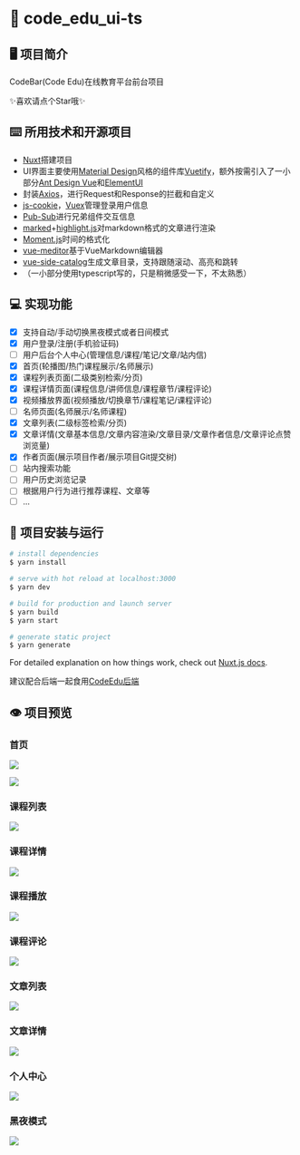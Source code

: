 # 🏫 code_edu_ui-ts

## 🖥 项目简介

CodeBar(Code Edu)在线教育平台前台项目

✨喜欢请点个Star哦✨

## ⌨️ 所用技术和开源项目

- [Nuxt](https://www.nuxtjs.cn/)搭建项目
- UI界面主要使用[Material Design](https://material.io/design)风格的组件库[Vuetify](https://vuetifyjs.com/en/)，额外按需引入了一小部分[Ant Design Vue](https://www.antdv.com/docs/vue/introduce-cn/)和[ElementUI](https://element.eleme.cn/#/zh-CN)
- 封装[Axios](https://github.com/axios/axios)，进行Request和Response的拦截和自定义
- [js-cookie](https://github.com/js-cookie/js-cookie)，[Vuex](https://vuex.vuejs.org/zh/guide/state.html)管理登录用户信息
- [Pub-Sub](https://github.com/mroderick/PubSubJS#readme)进行兄弟组件交互信息
- [marked](https://github.com/markedjs/marked)+[highlight.js](https://highlightjs.org/)对markdown格式的文章进行渲染
- [Moment.js](http://momentjs.cn/)时间的格式化
- [vue-meditor](https://github.com/zhaoxuhui1122/vue-markdown)基于VueMarkdown编辑器
- [vue-side-catalog](https://github.com/yaowei9363/vue-side-catalog)生成文章目录，支持跟随滚动、高亮和跳转
- （一小部分使用typescript写的，只是稍微感受一下，不太熟悉）

## 💻 实现功能

- [x] 支持自动/手动切换黑夜模式或者日间模式
- [x] 用户登录/注册(手机验证码)
- [ ] 用户后台个人中心(管理信息/课程/笔记/文章/站内信)
- [x] 首页(轮播图/热门课程展示/名师展示)
- [x] 课程列表页面(二级类别检索/分页)
- [x] 课程详情页面(课程信息/讲师信息/课程章节/课程评论)
- [x] 视频播放界面(视频播放/切换章节/课程笔记/课程评论)
- [ ] 名师页面(名师展示/名师课程)
- [x] 文章列表(二级标签检索/分页)
- [x] 文章详情(文章基本信息/文章内容渲染/文章目录/文章作者信息/文章评论点赞浏览量)
- [x] 作者页面(展示项目作者/展示项目Git提交树)
- [ ] 站内搜索功能
- [ ] 用户历史浏览记录
- [ ] 根据用户行为进行推荐课程、文章等
- [ ] ...

## 🔨 项目安装与运行

```bash
# install dependencies
$ yarn install

# serve with hot reload at localhost:3000
$ yarn dev

# build for production and launch server
$ yarn build
$ yarn start

# generate static project
$ yarn generate
```

For detailed explanation on how things work, check out [Nuxt.js docs](https://nuxtjs.org).

建议配合后端一起食用[CodeEdu后端](https://gitee.com/paradox_hyw/code_edu-vue)

## 👁 项目预览

### 首页

![](https://jzhmcoo1-1258918430.cos.ap-shanghai.myqcloud.com/code_edu_ui_pic/index-pic.png)

![](https://jzhmcoo1-1258918430.cos.ap-shanghai.myqcloud.com/code_edu_ui_pic/index.png)

### 课程列表

![](https://jzhmcoo1-1258918430.cos.ap-shanghai.myqcloud.com/code_edu_ui_pic/course-index.png)

### 课程详情

![](https://jzhmcoo1-1258918430.cos.ap-shanghai.myqcloud.com/code_edu_ui_pic/course-id.png)

### 课程播放

![](https://jzhmcoo1-1258918430.cos.ap-shanghai.myqcloud.com/code_edu_ui_pic/player.png)

### 课程评论

![](https://jzhmcoo1-1258918430.cos.ap-shanghai.myqcloud.com/code_edu_ui_pic/course-comment.png)

### 文章列表

![](https://jzhmcoo1-1258918430.cos.ap-shanghai.myqcloud.com/code_edu_ui_pic/article-index.png)

### 文章详情

![](https://jzhmcoo1-1258918430.cos.ap-shanghai.myqcloud.com/code_edu_ui_pic/article-id.png)

### 个人中心

![](https://jzhmcoo1-1258918430.cos.ap-shanghai.myqcloud.com/code_edu_ui_pic/ucenter-info.png)

### 黑夜模式

![](https://jzhmcoo1-1258918430.cos.ap-shanghai.myqcloud.com/code_edu_ui_pic/dark-mode.png)